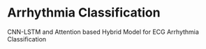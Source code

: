 # Arrhythmia Classification
CNN-LSTM and Attention based Hybrid Model for ECG Arrhythmia Classification

